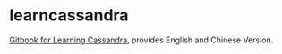 learncassandra
==============
[Gitbook for Learning Cassandra](https://www.gitbook.com/book/teddyma/learncassandra/), provides English and Chinese Version.
